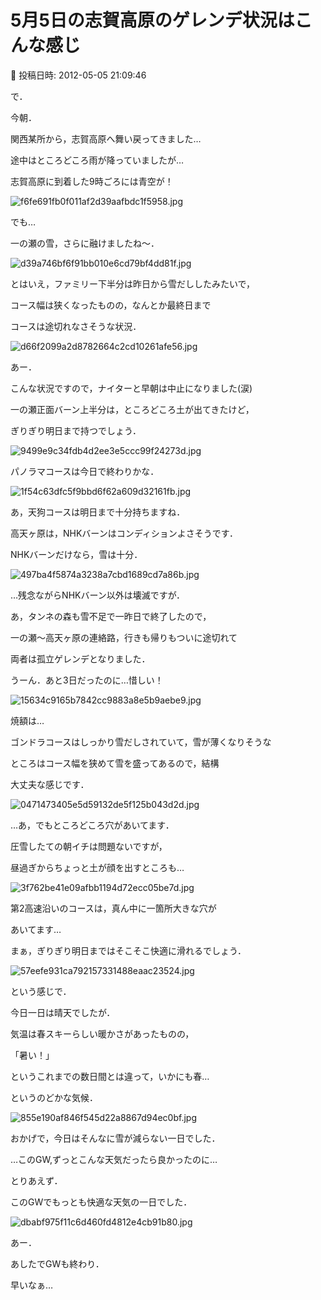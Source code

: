 # 5月5日の志賀高原のゲレンデ状況はこんな感じ

📅 投稿日時: 2012-05-05 21:09:46

で．


今朝．


関西某所から，志賀高原へ舞い戻ってきました…





途中はところどころ雨が降っていましたが…


志賀高原に到着した9時ごろには青空が！




![f6fe691fb0f011af2d39aafbdc1f5958.jpg](images/f6fe691fb0f011af2d39aafbdc1f5958.jpg)







でも…


一の瀬の雪，さらに融けましたね～．




![d39a746bf6f91bb010e6cd79bf4dd81f.jpg](images/d39a746bf6f91bb010e6cd79bf4dd81f.jpg)







とはいえ，ファミリー下半分は昨日から雪だししたみたいで，


コース幅は狭くなったものの，なんとか最終日まで


コースは途切れなさそうな状況．




![d66f2099a2d8782664c2cd10261afe56.jpg](images/d66f2099a2d8782664c2cd10261afe56.jpg)




あー．


こんな状況ですので，ナイターと早朝は中止になりました(涙)





一の瀬正面バーン上半分は，ところどころ土が出てきたけど，


ぎりぎり明日まで持つでしょう．




![9499e9c34fdb4d2ee3e5ccc99f24273d.jpg](images/9499e9c34fdb4d2ee3e5ccc99f24273d.jpg)







パノラマコースは今日で終わりかな．




![1f54c63dfc5f9bbd6f62a609d32161fb.jpg](images/1f54c63dfc5f9bbd6f62a609d32161fb.jpg)




あ，天狗コースは明日まで十分持ちますね．





高天ヶ原は，NHKバーンはコンディションよさそうです．


NHKバーンだけなら，雪は十分．




![497ba4f5874a3238a7cbd1689cd7a86b.jpg](images/497ba4f5874a3238a7cbd1689cd7a86b.jpg)




…残念ながらNHKバーン以外は壊滅ですが．


あ，タンネの森も雪不足で一昨日で終了したので，


一の瀬～高天ヶ原の連絡路，行きも帰りもついに途切れて


両者は孤立ゲレンデとなりました．


うーん．あと3日だったのに…惜しい！




![15634c9165b7842cc9883a8e5b9aebe9.jpg](images/15634c9165b7842cc9883a8e5b9aebe9.jpg)







焼額は…


ゴンドラコースはしっかり雪だしされていて，雪が薄くなりそうな


ところはコース幅を狭めて雪を盛ってあるので，結構


大丈夫な感じです．




![0471473405e5d59132de5f125b043d2d.jpg](images/0471473405e5d59132de5f125b043d2d.jpg)




…あ，でもところどころ穴があいてます．


圧雪したての朝イチは問題ないですが，


昼過ぎからちょっと土が顔を出すところも…




![3f762be41e09afbb1194d72ecc05be7d.jpg](images/3f762be41e09afbb1194d72ecc05be7d.jpg)







第2高速沿いのコースは，真ん中に一箇所大きな穴が


あいてます…


まぁ，ぎりぎり明日まではそこそこ快適に滑れるでしょう．




![57eefe931ca792157331488eaac23524.jpg](images/57eefe931ca792157331488eaac23524.jpg)







という感じで．


今日一日は晴天でしたが．


気温は春スキーらしい暖かさがあったものの，


「暑い！」


というこれまでの数日間とは違って，いかにも春…


というのどかな気候．




![855e190af846f545d22a8867d94ec0bf.jpg](images/855e190af846f545d22a8867d94ec0bf.jpg)




おかげで，今日はそんなに雪が減らない一日でした．


…このGW,ずっとこんな天気だったら良かったのに…





とりあえず．


このGWでもっとも快適な天気の一日でした．




![dbabf975f11c6d460fd4812e4cb91b80.jpg](images/dbabf975f11c6d460fd4812e4cb91b80.jpg)







あー．


あしたでGWも終わり．


早いなぁ…
